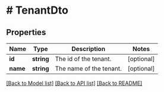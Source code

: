 # # TenantDto

## Properties

Name | Type | Description | Notes
------------ | ------------- | ------------- | -------------
**id** | **string** | The id of the tenant. | [optional]
**name** | **string** | The name of the tenant. | [optional]

[[Back to Model list]](../../README.md#models) [[Back to API list]](../../README.md#endpoints) [[Back to README]](../../README.md)

